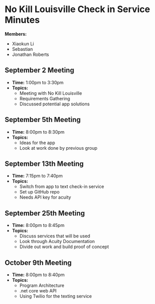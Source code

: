 # No Kill Louisville Check in Service Minutes

**Members:**
- Xiaokun Li
- Sebastian
- Jonathan Roberts

## September 2 Meeting
- **Time:** 1:00pm to 3:30pm
- **Topics:** 
  - Meeting with No Kill Louisville
  - Requirements Gathering
  - Discussed potential app solutions

## September 5th Meeting
- **Time:** 8:00pm to 8:30pm
- **Topics:**
  - Ideas for the app
  - Look at work done by previous group

## September 13th Meeting
- **Time:** 7:15pm to 7:40pm
- **Topics:** 
  - Switch from app to text check-in service
  - Set up GitHub repo
  - Needs API key for acuity

## September 25th Meeting
- **Time:** 8:00pm to 8:45pm
- **Topics:** 
  - Discuss services that will be used
  - Look through Acuity Documentation
  - Divide out work and build proof of concept

## October 9th Meeting
- **Time:** 8:00pm to 8:40pm
- **Topics:** 
  - Program Architecture 
  - .net core web API 
  - Using Twilio for the texting service